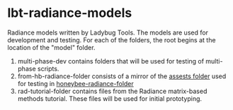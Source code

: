 # lbt-radiance-models

Radiance models written by Ladybug Tools. The models are used for development and testing. For each of the folders, 
the root begins at the location of the "model" folder.

1. multi-phase-dev contains folders that will be used for testing of multi-phase scripts.
2. from-hb-radiance-folder consists of a mirror of the [assests folder](https://github.com/ladybug-tools/honeybee-radiance-folder/tree/master/tests/assets/project_folder) used for testing in [honeybee-radiance-folder](https://github.com/ladybug-tools/honeybee-radiance-folder)
3. rad-tutorial-folder contains files from the Radiance matrix-based methods tutorial. These files will be used for initial prototyping.
